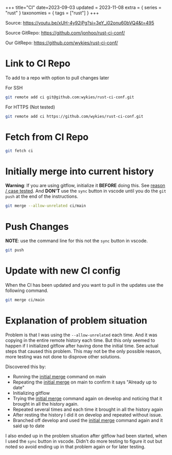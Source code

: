 +++
title="CI"
date=2023-09-03
updated = 2023-11-08
extra = { series = "rust" }
taxonomies = { tags = ["rust"] }
+++

Source: <https://youtu.be/xUH-4y92jPg?si=3eY_i02onu60bVQ4&t=495>

Source GitRepo: <https://github.com/jonhoo/rust-ci-conf/>

Our GitRepo: <https://github.com/wykies/rust-ci-conf/>

# Link to CI Repo

To add to a repo with option to pull changes later

For SSH

```sh
git remote add ci git@github.com:wykies/rust-ci-conf.git
```

For HTTPS (Not tested)

```sh
git remote add ci https://github.com/wykies/rust-ci-conf.git
```

# Fetch from CI Repo

```sh
git fetch ci
```

# Initially merge into current history

**Warning**: If you are using gitflow, initialize it **BEFORE** doing this. See [reason / case tested](@/rust/ci.md#explanation-of-problem-situation).
And **DON'T** use the `sync` button in vscode until you do the `git push` at the end of the instructions.

```sh
git merge --allow-unrelated ci/main
```

# Push Changes

**NOTE**: use the command line for this not the `sync` button in vscode.

```sh
git push
```

# Update with new CI config

When the CI has been updated and you want to pull in the updates use the following command.

```sh
git merge ci/main
```

# Explanation of problem situation

Problem is that I was using the `--allow-unrelated` each time. And it was copying in the entire remote history each time. But this only seemed to happen if I initialized gitflow after having done the initial time. See actual steps that caused this problem. This may not be the only possible reason, more testing was not done to disprove other solutions.

Discovered this by:

- Running the [initial merge][init] command on main
- Repeating the [initial merge][init] on main to confirm it says "Already up to date"
- Initializing gitflow
- Trying the [initial merge][init] command again on develop and noticing that it brought in all the history again.
- Repeated several times and each time it brought in all the history again
- After resting the history I did it on develop and repeated without issue.
- Branched off develop and used the [initial merge][init] command again and it said up to date

I also ended up in the problem situation after gitflow had been started, when I used the `sync` button in vscode.
Didn't do more testing to figure it out but noted so avoid ending up in that problem again or for later testing.

[init]: @/rust/ci.md#initially-merge-into-current-history
